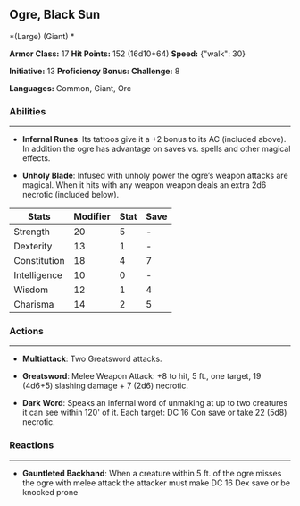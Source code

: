 ## Ogre, Black Sun
*(Large) (Giant) *

**Armor Class:** 17
**Hit Points:** 152 (16d10+64)
**Speed:** {"walk": 30}

**Initiative:** 13
**Proficiency Bonus:**
**Challenge:** 8

**Languages:** Common, Giant, Orc

### Abilities
 --- 
- **Infernal Runes**: Its tattoos give it a +2 bonus to its AC (included above). In addition the ogre has advantage on saves vs. spells and other magical effects.

- **Unholy Blade**: Infused with unholy power the ogre’s weapon attacks are magical. When it hits with any weapon weapon deals an extra 2d6 necrotic (included below).



| Stats | Modifier | Stat | Save
| ---- | ---- | ---- | ---- |
| Strength | 20 | 5 | - |
| Dexterity | 13 | 1 | - |
| Constitution | 18 | 4 | 7 |
| Intelligence | 10 | 0 | - |
| Wisdom | 12 | 1 | 4 |
| Charisma | 14 | 2 | 5 |

### Actions
 --- 
- **Multiattack**: Two Greatsword attacks.

- **Greatsword**: Melee Weapon Attack: +8 to hit, 5 ft., one target, 19 (4d6+5) slashing damage + 7 (2d6) necrotic.

- **Dark Word**: Speaks an infernal word of unmaking at up to two creatures it can see within 120' of it. Each target: DC 16 Con save or take 22 (5d8) necrotic.

### Reactions
 --- 
- **Gauntleted Backhand**: When a creature within 5 ft. of the ogre misses the ogre with melee attack the attacker must make DC 16 Dex save or be knocked prone

